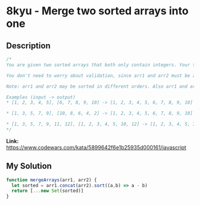 # 8kyu - Merge two sorted arrays into one

## Description
```js
/*
You are given two sorted arrays that both only contain integers. Your task is to find a way to merge them into a single one, sorted in asc order. Complete the function mergeArrays(arr1, arr2), where arr1 and arr2 are the original sorted arrays.

You don't need to worry about validation, since arr1 and arr2 must be arrays with 0 or more Integers. If both arr1 and arr2 are empty, then just return an empty array.

Note: arr1 and arr2 may be sorted in different orders. Also arr1 and arr2 may have same integers. Remove duplicated in the returned result.

Examples (input -> output)
* [1, 2, 3, 4, 5], [6, 7, 8, 9, 10] -> [1, 2, 3, 4, 5, 6, 7, 8, 9, 10]

* [1, 3, 5, 7, 9], [10, 8, 6, 4, 2] -> [1, 2, 3, 4, 5, 6, 7, 8, 9, 10]

* [1, 3, 5, 7, 9, 11, 12], [1, 2, 3, 4, 5, 10, 12] -> [1, 2, 3, 4, 5, 7, 9, 10, 11, 12]
*/
```

**Link:** https://www.codewars.com/kata/5899642f6e1b25935d000161/javascript

## My Solution
```js
function mergeArrays(arr1, arr2) {
  let sorted = arr1.concat(arr2).sort((a,b) => a - b)
  return [...new Set(sorted)]
}
```
